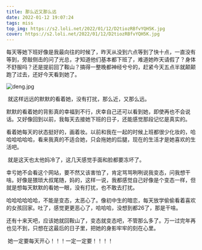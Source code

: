 ```yaml
---
title: 那么近又那么远
date: 2022-01-12 19:07:24
tags: miss
top_img: https://s2.loli.net/2022/01/12/D2tiozRBfvYQH5K.jpg
cover: https://s2.loli.net/2022/01/12/D2tiozRBfvYQH5K.jpg
---
```


​					每天等她下班好像是我最向往的时候了，昨天从没到六点等到了快十点，一直没有等到，旁敲侧击的问了光总，才知道他们基本都下班了，难道她昨天请假了？身体不舒服吗？还是提前回了鞍山？搞得一整晚都神经兮兮的，赶紧今天五点半就颠颠跑了过去，还好今天看到她了。

![deng.jpg](https://s2.loli.net/2022/01/12/D2tiozRBfvYQH5K.jpg)

​							就这样远远的默默的看着她，没有打扰，那么近，又那么远。

​							默默的看着她的背影真的幸福到不行，庆幸自己还可以看到她，即使再也不会说话。又好像回到以前，我每天去接她下班的日子，还能感觉那段记忆是真实的。

​							看着她每天的状态挺好的，画着妆。以前和我在一起的时候上班都很少化妆的，哈哈哈哈哈哈，看来我真的不适合她，只会拖她的后腿，现在的生活才是她喜欢的生活吧。

​							就是这天也太他妈冷了，这几天感觉手面和脸都要冻坏了。

​							幸亏她不会看这个网站，要不然又该害怕了，肯定骂骂咧咧说我变态，问我想干啥。好像是猥琐大叔尾随，妈的，这样一说，我都感觉自己好像是个变态一样，但就是想每天默默的看她一眼，没有打扰，也不敢去打扰。

​							哈哈哈哈哈哈，不能是变态，太恶心了。像初中生的暗恋，每天放学偷偷看着喜欢的女孩回家。吐了，感觉更更恶心了，哈哈哈，没想到都26了，那是干啥。

​							还有十来天吧，应该她就回鞍山了，变态就变态吧，不管那么多了。万一过完年再也见不到，只想在这最后的日子里，把她的身影牢牢的刻在心里。

​							她一定要每天开心！！！一定一定要！！！！
